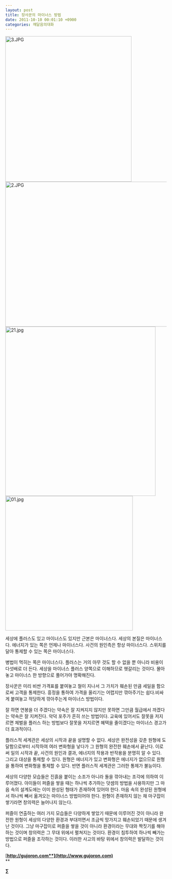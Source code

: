```yaml
---
layout: post
title: 장사꾼의 마이너스 방법
date: 2011-10-10 00:01:10 +0900
categories: 깨달음의대화
---
```

 <img alt="3.JPG" src="assets/attach/images/198/459/198/3.JPG" width="394" height="453" />

<img alt="2.JPG" src="assets/attach/images/198/459/198/2.JPG" width="597" height="451" />





 <img alt="21.jpg" src="assets/attach/images/198/459/198/21.jpg" width="469" height="527" />

 <img alt="01.jpg" src="assets/attach/images/198/459/198/01.jpg" width="398" height="419" />



  
  
세상에 플러스도 있고 마이너스도 있지만 근본은 마이너스다. 세상의 본질은 마이너스다. 에너지가 있는 쪽은 언제나 마이너스다. 사건의 원인측은 항상 마이너스다. 스위치를 달아 통제할 수 있는 쪽은 마이너스다. 

병법이 먹히는 쪽은 마이너스다. 플러스는 거의 아무 것도 할 수 없을 뿐 아니라 비용이 다섯배로 더 든다. 세상을 마이너스 플러스 양쪽으로 이해하므로 헷갈리는 것이다. 몰아놓고 마이너스 한 방향으로 풀어가야 명확해진다. 

장사꾼은 미리 비싼 가격표를 붙여놓고 철이 지나서 그 가치가 훼손된 만큼 세일을 함으로써 고객을 통제한다. 흥정을 통하여 가격을 올리기는 어렵지만 깎아주기는 쉽다.비싸게 붙여놓고 적당하게 깎아주는게 마이너스 방법이다. 

잘 하면 연봉을 더 주겠다는 약속은 잘 지켜지지 않지만 못하면 그만큼 월급에서 까겠다는 약속은 잘 지켜진다. 악덕 포주가 흔히 쓰는 방법이다. 교육에 있어서도 잘못을 저지르면 체벌을 플러스 하는 방법보다 잘못을 저지르면 혜택을 줄이겠다는 마이너스 경고가 더 효과적이다. 

플러스적 세계관은 세상의 시작과 끝을 설명할 수 없다. 세상은 완전성을 갖춘 원형에 도달함으로부터 시작하여 여러 변화형을 낳다가 그 원형의 완전한 훼손에서 끝난다. 이로써 일의 시작과 끝, 사건의 원인과 결과, 에너지의 작용과 반작용을 분명히 알 수 있다. 그리고 대상을 통제할 수 있다. 원형은 에너지가 있고 변화형은 에너지가 없으므로 원형을 통하여 변화형을 통제할 수 있다. 반면 플러스적 세계관은 그러한 통제가 불능이다. 

세상의 다양한 모습들은 진흙을 붙이는 소조가 아니라 돌을 깎아내는 조각에 의하여 이루어졌다. 아이들이 퍼즐을 쌓을 때는 하나씩 추가하는 덧셈의 방법을 사용하지만 그 마음 속의 설계도에는 이미 완성된 형태가 존재하여 있어야 한다. 마음 속의 완성된 원형에서 하나씩 빼서 옮겨오는 마이너스 방법이어야 한다. 원형이 존재하지 않는 채 마구잡이 쌓기라면 창의력은 늘어나지 않는다. 

퍼즐이 연출하는 여러 가지 모습들은 다양하게 쌓았기 때문에 이루어진 것이 아니라 완전한 원형이 세상의 다양한 환경과 부대끼면서 조금씩 망가지고 훼손되었기 때문에 생겨난 것이다. 그냥 마구잡이로 퍼즐을 쌓을 것이 아니라 환경이라는 무대와 짝짓기를 해야 하는 것이며 창의력은 그 무대 위에서 펼쳐지는 것이다. 환경이 침투하여 하나씩 빼가는 방법으로 퍼즐을 조각하는 것이다. 이러한 사고의 바탕 위에서 창의력은 발달하는 것이다. 








  




[**http://gujoron.com**](http://www.gujoron.com)**  
** 

**∑**

